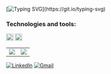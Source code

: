 [![Typing SVG](https://readme-typing-svg.herokuapp.com/?color=8A2BE2&size=30&center=false&vCenter=true&width=500&lines=Hey+there!+I'm+Herich.)](https://git.io/typing-svg)

### Technologies and tools:
<img src="https://cdn.jsdelivr.net/gh/devicons/devicon/icons/cplusplus/cplusplus-original.svg" width="20" height="20"/> 
<img src="https://cdn.jsdelivr.net/gh/devicons/devicon/icons/javascript/javascript-original.svg" width="20" height="20"/>

<table>
  <tr>
    <td>
      <img src="https://github-readme-stats.vercel.app/api?username=herich0&show_icons=true&theme=dark&card_width=400" />
    </td>
    <td>
      <img src="https://github-readme-stats.vercel.app/api/top-langs/?username=herich0&layout=compact&theme=dark&card_width=400" />
    </td>
  </tr>
</table>


[![LinkedIn](https://img.shields.io/badge/LinkedIn-blue?style=for-the-badge&logo=linkedin)](www.linkedin.com/in/herich-campos-a6540729a)
[![Gmail](https://img.shields.io/badge/Gmail-D14836?style=for-the-badge&logo=gmail&logoColor=white)](mailto:herichop013@gmail.com)

